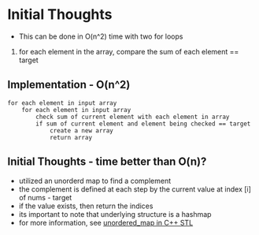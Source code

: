 # Initial Thoughts
- This can be done in O(n^2) time with two for loops
1. for each element in the array, compare the sum of each element == target

## Implementation - O(n^2)
```pseudocode
for each element in input array
    for each element in input array
        check sum of current element with each element in array
        if sum of current element and element being checked == target
            create a new array
            return array
```
## Initial Thoughts - time better than O(n)?
- utilized an unorderd map to find a complement
- the complement is defined at each step by the current value at index [i] of nums - target
- if the value exists, then return the indices
- its important to note that underlying structure is a hashmap
- for more information, see [unordered_map in C++ STL](https://www.geeksforgeeks.org/unordered_map-in-cpp-stl/)